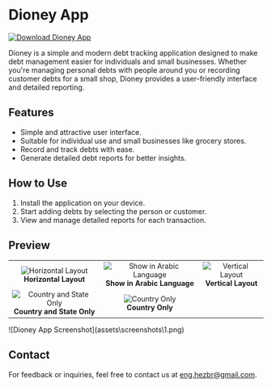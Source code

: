 # Dioney App

[![Download Dioney App](https://img.shields.io/badge/Download-Dioney.apk-blue?style=for-the-badge)](https://github.com/hezbr/Workspace/releases/download/v1.0.0/Dioney.apk)

Dioney is a simple and modern debt tracking application designed to make debt management easier for individuals and small businesses. Whether you're managing personal debts with people around you or recording customer debts for a small shop, Dioney provides a user-friendly interface and detailed reporting.

## Features
- Simple and attractive user interface.
- Suitable for individual use and small businesses like grocery stores.
- Record and track debts with ease.
- Generate detailed debt reports for better insights.

## How to Use
1. Install the application on your device.
2. Start adding debts by selecting the person or customer.
3. View and manage detailed reports for each transaction.

## Preview
<table>
  <tr>
    <td align="center">
      <img src="https://github.com/hezbr/csc_picker_plus/blob/main/screenshots/horizontal%20view.gif?raw=true"  alt="Horizontal Layout" width="240" />
      <br><b>Horizontal Layout</b>
    </td>
    <td align="center">
      <img src="https://github.com/hezbr/csc_picker_plus/blob/main/screenshots/arabic%20view.gif?raw=true"  alt="Show in Arabic Language" width="240" />
      <br><b>Show in Arabic Language</b>
    </td>
    <td align="center">
      <img src="https://github.com/hezbr/csc_picker_plus/blob/main/screenshots/vertical%20view.gif?raw=true"  alt="Vertical Layout" width="240" />
      <br><b>Vertical Layout</b>
    </td>
  </tr>
  <tr>
    <td align="center">
      <img src="https://github.com/hezbr/csc_picker_plus/blob/main/screenshots/Country%20State%20Only%20View.gif?raw=true"  alt="Country  and State Only" width="240" />
      <br><b>Country  and State Only</b>
    </td>
    <td align="center">
      <img src="https://github.com/hezbr/csc_picker_plus/blob/main/screenshots/Country%20Only%20View.gif?raw=true"  alt="Country Only" width="240" />
      <br><b>Country Only</b>
    </td>
  </tr>
</table>
![Dioney App Screenshot](assets\screenshots\1.png)


## Contact

For feedback or inquiries, feel free to contact us at [eng.hezbr@gmail.com](mailto:eng.hezbr@gmail.com).




